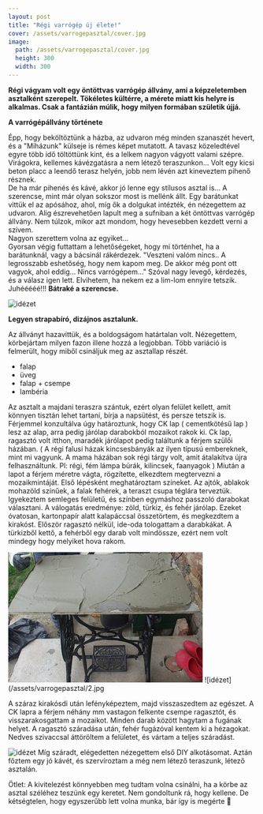```yaml
---
layout: post
title: "Régi varrógép új élete!"
cover: /assets/varrogepasztal/cover.jpg
image:
  path: /assets/varrogepasztal/cover.jpg
  height: 300
  width: 300  
---
```





**Régi vágyam volt egy öntöttvas varrógép állvány, ami a képzeletemben asztalként szerepelt. Tökéletes kültérre, a mérete miatt kis helyre is alkalmas. Csak a fantázián múlik, hogy milyen formában születik újjá.**

**A varrógépállvány története**

Épp, hogy beköltöztünk a házba, az udvaron még minden szanaszét hevert, és a "Miházunk" külseje is rémes képet mutatott. A tavasz közeledtével egyre több idő töltöttünk kint, és a lelkem nagyon vágyott valami szépre. Virágokra, kellemes kávézgatásra a nem létező teraszunkon... Volt egy kicsi beton placc a leendő terasz helyén, jobb nem lévén azt kineveztem  pihenő résznek.  
De ha már pihenés és kávé, akkor jó lenne egy stílusos asztal is...
A szerencse, mint már olyan sokszor most is mellénk állt. Egy barátunkat vittük el az apósához, ahol, míg ők a dolgukat intézték, én nézegettem az udvaron. Alig észrevehetően lapult meg a sufniban a két öntöttvas varrógép állvány. Nem túlzok, mikor azt mondom, hogy hevesebben kezdett verni a szívem.  
Nagyon szerettem volna az egyiket…  
Gyorsan végig futtattam a lehetőségeket, hogy mi történhet, ha a barátunknál, vagy a bácsinál rákérdezek. 
"Veszteni valóm nincs.. A legrosszabb eshetőség, hogy nem kapom meg. De akkor még pont ott vagyok, ahol eddig… Nincs varrógépem…"  Szóval nagy levegő, kérdezés, és a válasz igen lett. Elvihetem, ha nekem ez a lim-lom ennyire tetszik. 
Juhééééé!!! **Bátraké a szerencse.**

![idézet](/assets/varrogepasztal/idézet.png)

**Legyen strapabíró, dizájnos asztalunk.**

Az állványt hazavittük, és a boldogságom határtalan volt. Nézegettem, körbejártam milyen fazon illene hozzá a legjobban.  Több variáció is felmerült, hogy miből csináljuk meg az asztallap részét. 

* falap
* üveg
* falap + csempe
* lambéria

Az asztalt a majdani teraszra szántuk, ezért olyan felület kellett, amit könnyen tisztán lehet tartani, bírja a napsütést, és persze tetszik is.
Férjemmel konzultálva úgy határoztunk, hogy CK lap ( cementkötésű lap ) lesz az alap, arra pedig járólap darabokból mozaikot rakok ki.
Ck lap, ragasztó volt itthon, maradék járólapot pedig találtunk a férjem szülői házában. 
( A régi falusi házak kincsesbányák az ilyen típusú embereknek, mint mi vagyunk. A mama házában sok régi tárgy volt, amit átalakítva újra felhasználtunk. Pl: régi, fém lámpa búrák, kilincsek, faanyagok )
Miután a lapot a férjem méretre vágta, rögzítette, elkezdtem megtervezni a mozaikmintáját. Első lépésként meghatároztam színeket. Az ajtók, ablakok mohazöld színűek, a falak fehérek, a teraszt csupa téglára terveztük. Igyekeztem semleges felületű, és színben egymáshoz passzoló darabokat választani. 
A válogatás eredménye: zöld, türkiz, és fehér járólap. Ezeket óvatosan, kartonpapír alatt kalapáccsal összetörtem, és megkezdtem a kirakóst. Először ragasztó nélkül, ide-oda tologattam a darabkákat. A türkizből kettő, a fehérből egy darab volt mindössze, ezért nem volt mindegy hogy melyiket hova rakom.

![idézet](/assets/varrogepasztal/1.jpg)
![idézet](/assets/varrogepasztal/2.jpg


A száraz kirakósdi után lefényképeztem, majd visszaszedtem az egészet. A CK lapra a férjem néhány mm vastagon felkente csempe ragasztót, és visszarakosgattam a mozaikot. Minden darab között hagytam a fugának helyet. A ragasztó száradása után, fehér fugázóval kentem ki a hézagokat. Nedves szivaccsal áttöröltem a felületet, és vártam a teljes száradást.

![idézet](/assets/varrogepasztal/idézet.png)
Míg száradt, elégedetten nézegettem első DIY alkotásomat. Aztán főztem egy jó kávét, és szervíroztam a még nem létező teraszunk, létező asztalán. 

Ötlet: A kivitelezést könnyebben meg tudtam volna csinálni, ha a körbe az asztal széléhez teszünk egy keretet. Nem gondoltunk rá, hogy kellene. De kétségtelen, hogy egyszerűbb lett volna munka, bár így is megérte 



